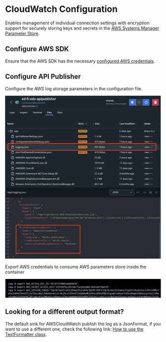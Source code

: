 # CloudWatch Configuration

Enables management of individual connection settings with encryption support for
securely storing keys and secrets in the [AWS Systems Manager Parameter
Store](https://docs.aws.amazon.com/systems-manager/latest/userguide/systems-manager-parameter-store.html).

## Configure AWS SDK

Ensure that the AWS SDK has the necessary [configured AWS
credentials](https://docs.aws.amazon.com/sdk-for-net/latest/developer-guide/net-dg-config-creds.html).

## Configure API Publisher

Configure the AWS log storage parameters in the configuration file.

![Cloudwatch configuration](img/docker/logging-cloudwatch-configuration.png)

Export AWS credentials to consume AWS parameters store inside the container

![Setup AWS credentials](img/docker/setup-aws-credentials.png)

## Looking for a different output format?

The default sink for AWSCloudWatch publish the log as a JsonFormat, if you want
to use a different one, check the following link: [How to use the TextFormatter
class](Use-TextFormatter-Serilog.md).
